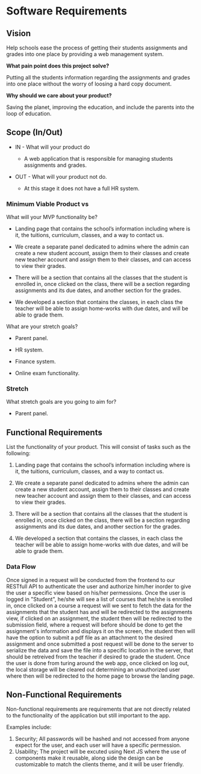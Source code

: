 # Software Requirements
 
## Vision

Help schools ease the process of getting their students assignments and grades into one place by providing a web management system.

**What pain point does this project solve?**

Putting all the students information regarding the assignments and grades into one place without the worry of loosing a hard copy document.

**Why should we care about your product?**

Saving the planet, improving the education, and include the parents into the loop of education.

## Scope (In/Out)

- IN - What will your product do
    - A web application that is responsible for managing students assignments and grades.

- OUT - What will your product not do.
  - At this stage it does not have a full HR system.

### Minimum Viable Product vs
 
What will your MVP functionality be?

- Landing page that contains the school’s information including where is it, the tuitions, curriculum, classes, and a way to contact us.

- We create a separate  panel dedicated to admins where the admin can create a new student account, assign them to their classes and create new teacher account and assign them to their classes, and can access to view their grades.

- There will be a section that contains all the classes that the student is enrolled in, once clicked on the class, there will be a section regarding assignments and its due dates, and another section for the grades.

- We developed a section that contains the classes, in each class the teacher will be able to assign home-works with due dates, and will be able to grade them.

What are your stretch goals?

- Parent panel.

- HR system.

- Finance system.

- Online exam functionality.

### Stretch
 
What stretch goals are you going to aim for?

- Parent panel.
 
## Functional Requirements
 
List the functionality of your product. This will consist of tasks such as the following:
 
1. Landing page that contains the school’s information including where is it, the tuitions, curriculum, classes, and a way to contact us.

2. We create a separate  panel dedicated to admins where the admin can create a new student account, assign them to their classes and create new teacher account and assign them to their classes, and can access to view their grades.

3. There will be a section that contains all the classes that the student is enrolled in, once clicked on the class, there will be a section regarding assignments and its due dates, and another section for the grades.

4. We developed a section that contains the classes, in each class the teacher will be able to assign home-works with due dates, and will be able to grade them.

### Data Flow

Once signed in a request will be conducted from the frontend to our RESTfull API to authenticate the user and authorize him/her inorder to give the user a specific view based on his/her permessions. Once the user is logged in "Student", he/she will see a list of courses that he/she is enrolled in, once clicked on a course a request will we sent to fetch the data for the assignments that the student has and will be redirected to the assignments view, if clicked on an assignment, the student then will be redirected to the submission field, where a request will before should be done to get the assignment's information and displays it on the screen, the student then will have the option to submit a pdf file as an attachment to the desired assignment and once submitted a post request will be done to the server to serialize the data and save the file into a specific location in the server, that should be retreived from the teacher if desired to grade the student. Once the user is done from turing around the web app, once clicked on log out, the local storage will be cleared out determining an unauthorized user where then will be redirected to the home page to browse the landing page.
 
## Non-Functional Requirements
 
Non-functional requirements are requirements that are not directly related to the functionality of the application but still important to the app.

Examples include:
1. Security; All passwords will be hashed and not accessed from anyone expect for the user, and each user will have a specific permession.
2. Usability; The project will be excuted using Next JS where the use of components make it reusable, along side the design can be customizable to match the clients theme, and it will be user friendly.